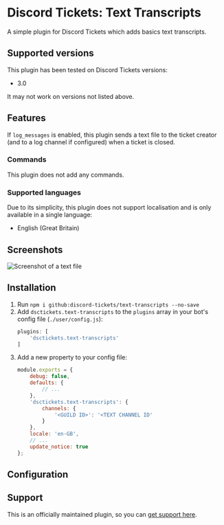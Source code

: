 # Discord Tickets: Text Transcripts

A simple plugin for Discord Tickets which adds basics text transcripts.

## Supported versions

This plugin has been tested on Discord Tickets versions:

- 3.0

It may not work on versions not listed above.

## Features

If `log_messages` is enabled, this plugin sends a text file to the ticket creator (and to a log channel if configured) when a ticket is closed.

### Commands

This plugin does not add any commands.

### Supported languages

Due to its simplicity, this plugin does not support localisation and is only available in a single language:

- English (Great Britain)

## Screenshots

![Screenshot of a text file](https://static.eartharoid.me/sharex/21/08/Code_7ZkF4zEEeA.png "Screenshot of a text file")

## Installation

1. Run `npm i github:discord-tickets/text-transcripts --no-save`
2. Add `dsctickets.text-transcripts` to the `plugins` array in your bot's config file (`./user/config.js`):
	```js
	plugins: [
		'dsctickets.text-transcripts'
	]
	``` 
3. Add a new property to your config file:
	```js
	module.exports = {
		debug: false,
		defaults: {
			// ...
		},
		'dsctickets.text-transcripts': {
			channels: {
				'<GUILD ID>': '<TEXT CHANNEL ID'
			}
		},
		locale: 'en-GB',
		// ...
		update_notice: true
	};
	```
## Configuration

## Support

This is an officially maintained plugin, so you can [get support here](https://github.com/discord-tickets/bot/#support).
